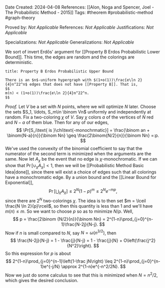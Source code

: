 Date Created: 2024-04-08
References: [[Alon, Noga and Spencer, Joel - The Probabilistic Method - 2015]]
Tags: #theorem #probabilistic-method #graph-theory

Proved by: <i>Not Applicable</i>
References: <i>Not Applicable</i>
Justifications: <i>Not Applicable</i>

Specializations: <i>Not Applicable</i>
Generalizations: <i>Not Applicable</i>

We sort of invert Erdős' argument for [[Property B Erdos Probabilistic Lower Bound]]. This time, the edges are random and the colorings are deterministic.

```ad-theorem
title: Property B Erdos Probabilistic Upper Bound

There is an $n$-uniform hypergraph with $(1+o(1))\frac{e\ln 2}{4}n^22^n$ edges that does not have [[Property B]]. That is,
$$
m(n) < (1+o(1))\frac{e\ln 2}{4}n^22^n.
$$

```

<i>Proof.</i> Let $V$ be a set with $N$ points, where we will optimize $N$ later. Choose the sets $S_1, \ldots, S_m\in \binom Vn$ uniformly and independently at random. Fix a two-coloring $\chi$ of $V$. Say $\chi$ colors $a$ of the vertices of $N$ red and $N-a$ of them blue. Then for any of our edges,
$$
\Pr[S_i\text{ is }\chi\text{-monochrmatic}] = \frac{\binom an + \binom{N-a}{n}}{\binom Nn} \geq \frac{2\binom{N/2}{n}}{\binom Nn} =:p.
$$
We've used the convexity of the binomial coefficient to say that the numerator of the second term is minimized when the arguments are the same. Now let $A_\chi$ be the event that no edge is $\chi$-monochromatic. If we can show that $\Pr[\cup_\chi A_\chi] < 1$, then we will be [[Probabilistic Method Basic Idea|done]], since there will exist a choice of edges such that all colorings have a monochromatic edge. By a union bound and the [[Linear Bound for Exponential]],
$$
\Pr\left[\bigcup_\chi A_\chi\right]\leq 2^N(1-p)^m \leq 2^Ne^{-mp},
$$
since there are $2^N$ two-colorings $\chi$. The idea is to then set $m = \lceil \frac{N \ln 2}{p}\rceil$, so then this quantity is less than 1 and we'll have $m(n) \leq m$. So we want to choose $p$ so as to minimize $N/p$. Well,
$$
p = \frac{2\binom {N/2}{n}}{\binom Nn} = 2^{1-n}\prod_{j=0}^{n-1}\frac{N-2j}{N-j}.
$$
Now if $n$ is small compared to $N$, say $N = \omega(n^{3/2})$, then 
$$
\frac{N-2j}{N-j} = 1 - \frac{j}{N-j} = 1 - \frac{j}{N} + O\left(\frac{j^2}{N^2}\right).
$$
So this expression for $p$ is about
$$
2^{1-n}\prod_{j=0}^{n-1}\left(1-\frac jN\right) \leq 2^{1-n}\prod_{j=0}^{n-1}e^{-j/N} \approx 2^{1-n}e^{-n^2/2N}.
$$
Now we just do some calculus to see that this is minimized when $N = n^2/2$, which gives the desired conclusion.